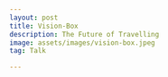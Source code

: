 ```yaml
---
layout: post
title: Vision-Box
description: The Future of Travelling
image: assets/images/vision-box.jpeg
tag: Talk

---
```


